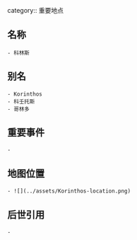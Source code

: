 category:: 重要地点
## 名称
	- 科林斯
## 别名
	- Korinthos
	- 科壬托斯
	- 哥林多
## 重要事件
	-
## 地图位置
	- ![](../assets/Korinthos-location.png)
## 后世引用
	-
